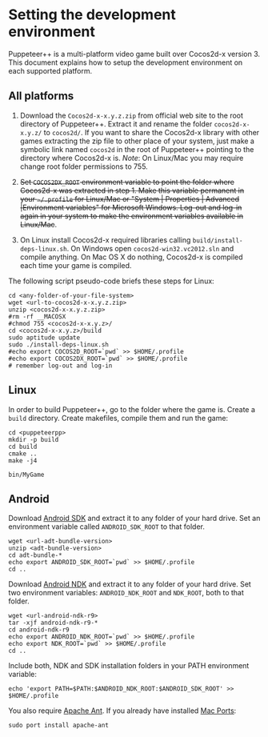 
Setting the development environment
===================================

Puppeteer++ is a multi-platform video game built over Cocos2d-x version 3. This document explains how to setup the development environment on each supported platform.


All platforms
-------------

1. Download the `Cocos2d-x-x.y.z.zip` from official web site to the root directory of Puppeteer++. Extract it and rename the folder `cocos2d-x-x.y.z/` to `cocos2d/`. If you want to share the Cocos2d-x library with other games extracting the zip file to other place of your system, just make a symbolic link named `cocos2d` in the root of Puppeteer++ pointing to the directory where Cocos2d-x is. *Note*: On Linux/Mac you may require change root folder permissions to 755.

2. <del>Set `COCOS2DX_ROOT` environment variable to point the folder where Cocos2d-x was extracted in step 1. Make this variable permanent in your `~/.profile` for Linux/Mac or "System | Properties | Advanced |Environment variables" for Microsoft Windows. Log-out and log-in again in your system to make the environment variables available in Linux/Mac</del>.

3. On Linux install Cocos2d-x required libraries calling `build/install-deps-linux.sh`. On Windows open `cocos2d-win32.vc2012.sln` and compile anything. On Mac OS X do nothing, Cocos2d-x is compiled each time your game is compiled.

The following script pseudo-code briefs these steps for Linux:

	cd <any-folder-of-your-file-system>
	wget <url-to-cocos2d-x-x.y.z.zip>
	unzip <cocos2d-x-x.y.z.zip>
	#rm -rf __MACOSX
	#chmod 755 <cocos2d-x-x.y.z>/
	cd <cocos2d-x-x.y.z>/build
	sudo aptitude update
	sudo ./install-deps-linux.sh
	#echo export COCOS2D_ROOT=`pwd` >> $HOME/.profile
	#echo export COCOS2DX_ROOT=`pwd` >> $HOME/.profile
	# remember log-out and log-in


Linux
-----
In order to build Puppeteer++, go to the folder where the game is. Create a `build` directory. Create makefiles, compile them and run the game:

	cd <puppeteerpp>
	mkdir -p build
	cd build
	cmake ..
	make -j4
	
	bin/MyGame


Android
-------

Download [Android SDK](http://developer.android.com/sdk/index.html) and extract it to any folder of your hard drive. Set an environment variable called `ANDROID_SDK_ROOT` to that folder.

	wget <url-adt-bundle-version>
	unzip <adt-bundle-version>
	cd adt-bundle-*
	echo export ANDROID_SDK_ROOT=`pwd` >> $HOME/.profile
	cd ..


Download [Android NDK](http://developer.android.com/tools/sdk/ndk/index.html) and extract it to any folder of your hard drive. Set two environment variables: `ANDROID_NDK_ROOT` and `NDK_ROOT`, both to that folder. <!--- Note: it seems Cocos2d-x is able to work only with NDK v8 or older, get the files for [Mac OS X 64bits](http://dl.google.com/android/ndk/android-ndk-r8e-darwin-x86_64.tar.bz2), and [Linux/Windows](http://mirror.thebasementserver.com/soft/android-ndk/r8/). -->

	wget <url-android-ndk-r9>
	tar -xjf android-ndk-r9-*
	cd android-ndk-r9
	echo export ANDROID_NDK_ROOT=`pwd` >> $HOME/.profile
	echo export NDK_ROOT=`pwd` >> $HOME/.profile
	cd ..


Include both, NDK and SDK installation folders in your PATH environment variable:

	echo 'export PATH=$PATH:$ANDROID_NDK_ROOT:$ANDROID_SDK_ROOT' >> $HOME/.profile

You also require [Apache Ant](http://ant.apache.org/). If you already have installed [Mac Ports](http://www.macports.org/):

	sudo port install apache-ant

